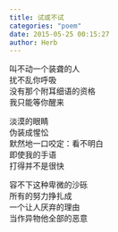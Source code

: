 ```yaml
---
title: 试或不试
categories: "poem"
date: 2015-05-25 00:15:27
author: Herb
---
```

叫不动一个装聋的人\
扰不乱你呼吸\
没有那个附耳细语的资格\
我只能等你醒来

淡漠的眼睛\
伪装成惺忪\
默然地一口咬定：看不明白\
即使我的手语\
打得并不是很快

容不下这种卑微的沙砾\
所有的努力挣扎成\
一个让人厌弃的理由\
当作异物他全部的恶意